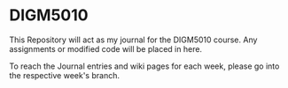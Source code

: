 # DIGM5010
This Repository will act as my journal for the DIGM5010 course. Any assignments or modified code will be placed in here. 

To reach the Journal entries and wiki pages for each week, please go into the respective week's branch.
